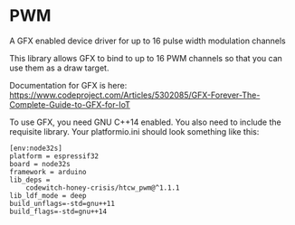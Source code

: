 # PWM

A GFX enabled device driver for up to 16 pulse width modulation channels

This library allows GFX to bind to up to 16 PWM channels so that you can use them as a draw target.

Documentation for GFX is here: https://www.codeproject.com/Articles/5302085/GFX-Forever-The-Complete-Guide-to-GFX-for-IoT

To use GFX, you need GNU C++14 enabled. You also need to include the requisite library. Your platformio.ini should look something like this:

```
[env:node32s]
platform = espressif32
board = node32s
framework = arduino
lib_deps = 
	codewitch-honey-crisis/htcw_pwm@^1.1.1
lib_ldf_mode = deep
build_unflags=-std=gnu++11
build_flags=-std=gnu++14
```